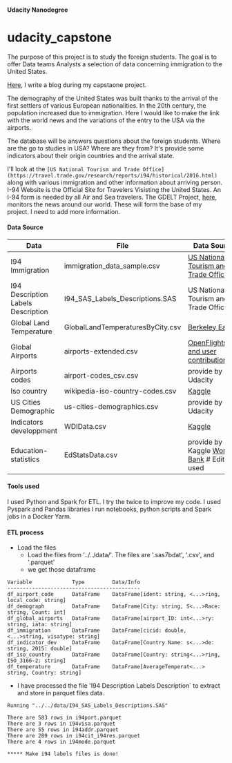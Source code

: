 #### Udacity Nanodegree

# udacity_capstone

The purpose of this project is to study the foreign students. The goal is to offer Data teams Analysts a selection of data concerning immigration to the United States.

[Here](https://anthelix.github.io/blog/), I write a blog during my capstaone project. 

The demography of the United States was built thanks to the arrival of the first settlers of various European nationalities. In the 20th century, the population increased due to immigration. Here I would like to make the link with the world news and the variations of the entry to the USA via the airports. 

The database will be answers questions about the foreign students.
Where are the go to studies in USA?
Where are they from? 
It's provide some indicators about their origin countries and the arrival state.


I'll look at the `[US National Tourism and Trade Office](https://travel.trade.gov/research/reports/i94/historical/2016.html)` along with various immigration and other information about arriving person. I-94 Website is the Official Site for Travelers Visisting the United States. An I-94 form is needed by all Air and Sea travelers. 
The GDELT Project, [here](https://www.gdeltproject.org/), monitors the news around our world. 
These will form the base of my project. I need to add more information. 

#### Data Source

Data |File |Data Source
-|-|-|
I94 Immigration | immigration_data_sample.csv| [US National Tourism and Trade Office](https://travel.trade.gov/research/programs/i94/description.asp)
I94 Description Labels  Description|I94_SAS_Labels_Descriptions.SAS |US National Tourism and Trade Office
Global Land Temperature|GlobalLandTemperaturesByCity.csv| [Berkeley Earth](http://berkeleyearth.org/)
Global Airports|airports-extended.csv| [OpenFlights.org and user contributions](https://www.kaggle.com/open-flights/airports-train-stations-and-ferry-terminals)
Airports codes |airport-codes_csv.csv| provide by Udacity
Iso country | wikipedia-iso-country-codes.csv|[Kaggle](https://www.kaggle.com/juanumusic/countries-iso-codes)
US Cities Demographic| us-cities-demographics.csv|provide by Udacity
Indicators developpment| WDIData.csv| [Kaggle](https://www.kaggle.com/xavier14/wdidata)
Education-statistics| EdStatsData.csv|provide by Kaggle [World Bank](https://www.kaggle.com/kostya23/worldbankedstatsunarchived) # Edit: not used

#### Tools used

I used Python and Spark for ETL. I try the twice to improve my code. I used Pyspark and Pandas libraries
I run notebooks, python scripts and Spark jobs in a Docker Yarm.


#### ETL process
* Load the files
    * Load the files from '../../data/'. The files are '.sas7bdat', '.csv', and '.parquet'
    * we get those dataframe
```
Variable             Type         Data/Info
-------------------------------------------
df_airport_code      DataFrame    DataFrame[ident: string, <...>ring, local_code: string]
df_demograph         DataFrame    DataFrame[City: string, S<...>Race: string, Count: int]
df_global_airports   DataFrame    DataFrame[airport_ID: int<...>ry: string, iata: string]
df_immigration       DataFrame    DataFrame[cicid: double, <...>string, visatype: string]
df_indicator_dev     DataFrame    DataFrame[Country Name: s<...>de: string, 2015: double]
df_iso_country       DataFrame    DataFrame[Country: string<...>ring, ISO_3166-2: string]
df_temperature       DataFrame    DataFrame[AverageTemperat<...> string, Country: string]

```
* I have processed the file 'I94 Description Labels Description` to extract and store in parquet files data. 
```
Running "../../data/I94_SAS_Labels_Descriptions.SAS"
 
There are 583 rows in i94port.parquet
There are 3 rows in i94visa.parquet
There are 55 rows in i94addr.parquet
There are 289 rows in i94cit_i94res.parquet
There are 4 rows in i94mode.parquet
 
***** Make i94 labels files is done!
```





